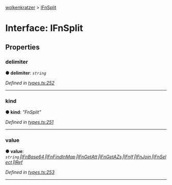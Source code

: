[wolkenkratzer](../README.md) > [IFnSplit](../interfaces/ifnsplit.md)



# Interface: IFnSplit


## Properties
<a id="delimiter"></a>

###  delimiter

**●  delimiter**:  *`string`* 

*Defined in [types.ts:252](https://github.com/arminhammer/wolkenkratzer/blob/95e243d/src/types.ts#L252)*





___

<a id="kind"></a>

###  kind

**●  kind**:  *"FnSplit"* 

*Defined in [types.ts:251](https://github.com/arminhammer/wolkenkratzer/blob/95e243d/src/types.ts#L251)*





___

<a id="value"></a>

###  value

**●  value**:  *`string`⎮[IFnBase64](ifnbase64.md)⎮[IFnFindInMap](ifnfindinmap.md)⎮[IFnGetAtt](ifngetatt.md)⎮[IFnGetAZs](ifngetazs.md)⎮[IFnIf](ifnif.md)⎮[IFnJoin](ifnjoin.md)⎮[IFnSelect](ifnselect.md)⎮[IRef](iref.md)* 

*Defined in [types.ts:253](https://github.com/arminhammer/wolkenkratzer/blob/95e243d/src/types.ts#L253)*





___


